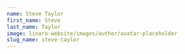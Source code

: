 ```yaml
---
name: Steve Taylor
first_name: Steve
last_name: Taylor
image: linaro-website/images/author/avatar-placeholder
slug_name: steve-taylor
---
```


